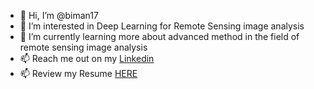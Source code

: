 - 👋 Hi, I’m @biman17
- 👀 I’m interested in Deep Learning for Remote Sensing image analysis
- 🌱 I’m currently learning more about advanced method in the field of remote sensing image analysis
- 📫 Reach me out on my <a href="https://www.linkedin.com/in/biman17/">Linkedin</a>
- 📫 Review my Resume <a href='biman_biswas_resume.pdf'>HERE</a>

<!---
biman17/biman17 is a ✨ special ✨ repository because its `README.md` (this file) appears on your GitHub profile.
You can click the Preview link to take a look at your changes.
- 💞️ I’m looking to collaborate on
--->
